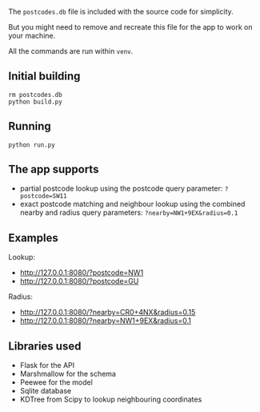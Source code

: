 The `postcodes.db` file is included with the source code for simplicity.

But you might need to remove and recreate this file for the app to work
on your machine.

All the commands are run within `venv`.

## Initial building

    rm postcodes.db
    python build.py

## Running

    python run.py

## The app supports

- partial postcode lookup using the postcode query parameter: `?postcode=SW11`
- exact postcode matching and neighbour lookup using the combined
    nearby and radius query parameters: `?nearby=NW1+9EX&radius=0.1`

## Examples

Lookup:

- http://127.0.0.1:8080/?postcode=NW1
- http://127.0.0.1:8080/?postcode=GU

Radius:

- http://127.0.0.1:8080/?nearby=CR0+4NX&radius=0.15
- http://127.0.0.1:8080/?nearby=NW1+9EX&radius=0.1


## Libraries used

- Flask for the API
- Marshmallow for the schema
- Peewee for the model
- Sqlite database
- KDTree from Scipy to lookup neighbouring coordinates

